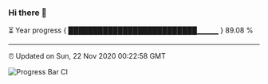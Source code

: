 ### Hi there 👋

⏳ Year progress { ██████████████████████████▁▁▁▁ } 89.08 %

---

⏰ Updated on Sun, 22 Nov 2020 00:22:58 GMT

![Progress Bar CI](https://github.com/liununu/liununu/workflows/Progress%20Bar%20CI/badge.svg)
